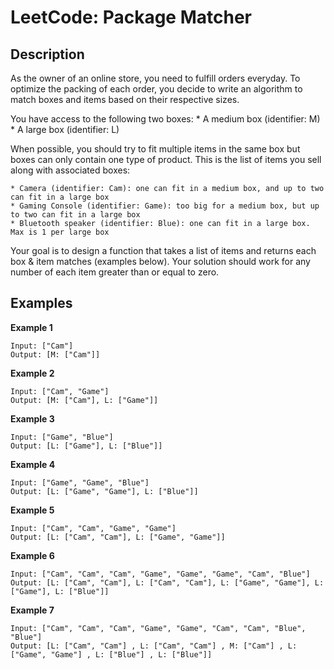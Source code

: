 # LeetCode: Package Matcher

## Description

As the owner of an online store, you need to fulfill orders everyday. To optimize the packing of each order, you decide to write an algorithm to match boxes and items based on their respective sizes.

You have access to the following two boxes:
    * A medium box (identifier: M)
    * A large box (identifier: L)

When possible, you should try to fit multiple items in the same box but boxes can only contain one type of product.
This is the list of items you sell along with associated boxes:

    * Camera (identifier: Cam): one can fit in a medium box, and up to two can fit in a large box
    * Gaming Console (identifier: Game): too big for a medium box, but up to two can fit in a large box
    * Bluetooth speaker (identifier: Blue): one can fit in a large box. Max is 1 per large box

Your goal is to design a function that takes a list of items and returns each box & item matches (examples below).
Your solution should work for any number of each item greater than or equal to zero.

## Examples

**Example 1**

```
Input: ["Cam"]
Output: [M: ["Cam"]]
```

**Example 2**

```
Input: ["Cam", "Game"]
Output: [M: ["Cam"], L: ["Game"]]
```

**Example 3**

```
Input: ["Game", "Blue"]
Output: [L: ["Game"], L: ["Blue"]]
```

**Example 4**

```
Input: ["Game", "Game", "Blue"]
Output: [L: ["Game", "Game"], L: ["Blue"]]
```

**Example 5**

```
Input: ["Cam", "Cam", "Game", "Game"]
Output: [L: ["Cam", "Cam"], L: ["Game", "Game"]]
```

**Example 6**

```
Input: ["Cam", "Cam", "Cam", "Game", "Game", "Game", "Cam", "Blue"]
Output: [L: ["Cam", "Cam"], L: ["Cam", "Cam"], L: ["Game", "Game"], L: ["Game"], L: ["Blue"]]
```

**Example 7**

```
Input: ["Cam", "Cam", "Cam", "Game", "Game", "Cam", "Cam", "Blue", "Blue"]
Output: [L: ["Cam", "Cam"] , L: ["Cam", "Cam"] , M: ["Cam"] , L: ["Game", "Game"] , L: ["Blue"] , L: ["Blue"]]
```

